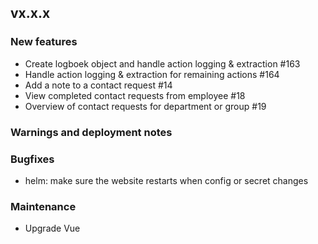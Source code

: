## vx.x.x

### New features

- Create logboek object and handle action logging & extraction #163
- Handle action logging & extraction for remaining actions #164
- Add a note to a contact request #14
- View completed contact requests from employee #18
- Overview of contact requests for department or group #19

### Warnings and deployment notes

### Bugfixes

- helm: make sure the website restarts when config or secret changes

### Maintenance

- Upgrade Vue
